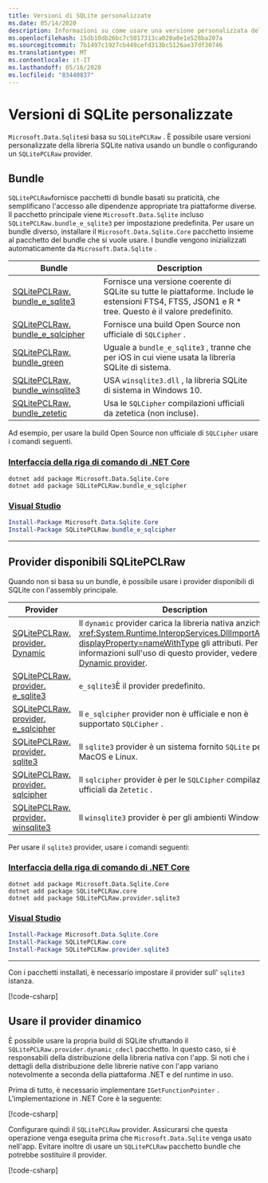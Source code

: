 ```yaml
---
title: Versioni di SQLite personalizzate
ms.date: 05/14/2020
description: Informazioni su come usare una versione personalizzata della libreria SQLite nativa.
ms.openlocfilehash: 15db10db26bc7c5017313ca020a0e1e528ba207a
ms.sourcegitcommit: 7b1497c1927cb449cefd313bc5126ae37df30746
ms.translationtype: MT
ms.contentlocale: it-IT
ms.lasthandoff: 05/16/2020
ms.locfileid: "83440837"
---
```

# <a name="custom-sqlite-versions"></a>Versioni di SQLite personalizzate

`Microsoft.Data.Sqlite`si basa su `SQLitePCLRaw` . È possibile usare versioni personalizzate della libreria SQLite nativa usando un bundle o configurando un `SQLitePCLRaw` provider.

## <a name="bundles"></a>Bundle

`SQLitePCLRaw`fornisce pacchetti di bundle basati su praticità, che semplificano l'accesso alle dipendenze appropriate tra piattaforme diverse. Il pacchetto principale viene `Microsoft.Data.Sqlite` incluso `SQLitePCLRaw.bundle_e_sqlite3` per impostazione predefinita. Per usare un bundle diverso, installare il `Microsoft.Data.Sqlite.Core` pacchetto insieme al pacchetto del bundle che si vuole usare. I bundle vengono inizializzati automaticamente da `Microsoft.Data.Sqlite` .

| Bundle | Description |
|--|--|
| [SQLitePCLRaw. bundle_e_sqlite3](https://www.nuget.org/packages/SQLitePCLRaw.bundle_e_sqlite3) | Fornisce una versione coerente di SQLite su tutte le piattaforme. Include le estensioni FTS4, FTS5, JSON1 e R * tree. Questo è il valore predefinito. |
| [SQLitePCLRaw. bundle_e_sqlcipher](https://www.nuget.org/packages/SQLitePCLRaw.bundle_e_sqlcipher) | Fornisce una build Open Source non ufficiale di `SQLCipher` . |
| [SQLitePCLRaw. bundle_green](https://www.nuget.org/packages/SQLitePCLRaw.bundle_green) | Uguale a `bundle_e_sqlite3` , tranne che per iOS in cui viene usata la libreria SQLite di sistema. |
| [SQLitePCLRaw. bundle_winsqlite3](https://www.nuget.org/packages/SQLitePCLRaw.bundle_winsqlite3) | USA `winsqlite3.dll` , la libreria SQLite di sistema in Windows 10. |
| [SQLitePCLRaw. bundle_zetetic](https://www.nuget.org/packages/SQLitePCLRaw.bundle_zetetic) | Usa le `SQLCipher` compilazioni ufficiali da zetetica (non incluse). |

Ad esempio, per usare la build Open Source non ufficiale di `SQLCipher` usare i comandi seguenti.

### <a name="net-core-cli"></a>[Interfaccia della riga di comando di .NET Core](#tab/netcore-cli)

```dotnetcli
dotnet add package Microsoft.Data.Sqlite.Core
dotnet add package SQLitePCLRaw.bundle_e_sqlcipher
```

### <a name="visual-studio"></a>[Visual Studio](#tab/visual-studio)

``` PowerShell
Install-Package Microsoft.Data.Sqlite.Core
Install-Package SQLitePCLRaw.bundle_e_sqlcipher
```

---

## <a name="sqlitepclraw-available-providers"></a>Provider disponibili SQLitePCLRaw

Quando non si basa su un bundle, è possibile usare i provider disponibili di SQLite con l'assembly principale.

| Provider | Description |
|--|--|
| [SQLitePCLRaw. provider. Dynamic](https://www.nuget.org/packages/SQLitePCLRaw.provider.dynamic) | Il `dynamic` provider carica la libreria nativa anziché usare <xref:System.Runtime.InteropServices.DllImportAttribute?displayProperty=nameWithType> gli attributi. Per altre informazioni sull'uso di questo provider, vedere [use the Dynamic provider](#use-the-dynamic-provider). |
| [SQLitePCLRaw. provider. e_sqlite3](https://www.nuget.org/packages/SQLitePCLRaw.provider.e_sqlite3) | `e_sqlite3`È il provider predefinito. |
| [SQLitePCLRaw. provider. e_sqlcipher](https://www.nuget.org/packages/SQLitePCLRaw.provider.e_sqlcipher) | Il `e_sqlcipher` provider non è ufficiale e non è supportato `SQLCipher` . |
| [SQLitePCLRaw. provider. sqlite3](https://www.nuget.org/packages/SQLitePCLRaw.provider.sqlite3) | Il `sqlite3` provider è un sistema fornito `SQLite` per iOS, MacOS e Linux. |
| [SQLitePCLRaw. provider. sqlcipher](https://www.nuget.org/packages/SQLitePCLRaw.provider.sqlcipher) | Il `sqlcipher` provider è per le `SQLCipher` compilazioni ufficiali da `Zetetic` . |
| [SQLitePCLRaw. provider. winsqlite3](https://www.nuget.org/packages/SQLitePCLRaw.provider.winsqlite3) | Il `winsqlite3` provider è per gli ambienti Windows 10. |

Per usare il `sqlite3` provider, usare i comandi seguenti:

### <a name="net-core-cli"></a>[Interfaccia della riga di comando di .NET Core](#tab/netcore-cli)

```dotnetcli
dotnet add package Microsoft.Data.Sqlite.Core
dotnet add package SQLitePCLRaw.core
dotnet add package SQLitePCLRaw.provider.sqlite3
```

### <a name="visual-studio"></a>[Visual Studio](#tab/visual-studio)

``` PowerShell
Install-Package Microsoft.Data.Sqlite.Core
Install-Package SQLitePCLRaw.core
Install-Package SQLitePCLRaw.provider.sqlite3
```

---

Con i pacchetti installati, è necessario impostare il provider sull' `sqlite3` istanza.

[!code-csharp[](../../../../samples/snippets/standard/data/sqlite/SqliteProviderSample/Program.cs)]

## <a name="use-the-dynamic-provider"></a>Usare il provider dinamico

È possibile usare la propria build di SQLite sfruttando il `SQLitePCLRaw.provider.dynamic_cdecl` pacchetto. In questo caso, si è responsabili della distribuzione della libreria nativa con l'app. Si noti che i dettagli della distribuzione delle librerie native con l'app variano notevolmente a seconda della piattaforma .NET e del runtime in uso.

Prima di tutto, è necessario implementare `IGetFunctionPointer` . L'implementazione in .NET Core è la seguente:

[!code-csharp[](../../../../samples/snippets/standard/data/sqlite/SystemLibrarySample/Program.cs?name=snippet_NativeLibraryAdapter)]

Configurare quindi il `SQLitePCLRaw` provider. Assicurarsi che questa operazione venga eseguita prima che `Microsoft.Data.Sqlite` venga usato nell'app. Evitare inoltre di usare un `SQLitePCLRaw` pacchetto bundle che potrebbe sostituire il provider.

[!code-csharp[](../../../../samples/snippets/standard/data/sqlite/SystemLibrarySample/Program.cs?name=snippet_SetProvider)]
